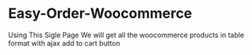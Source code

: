 # Easy-Order-Woocommerce
Using This Sigle Page We will get all the woocommerce products in table format with ajax add to cart button
